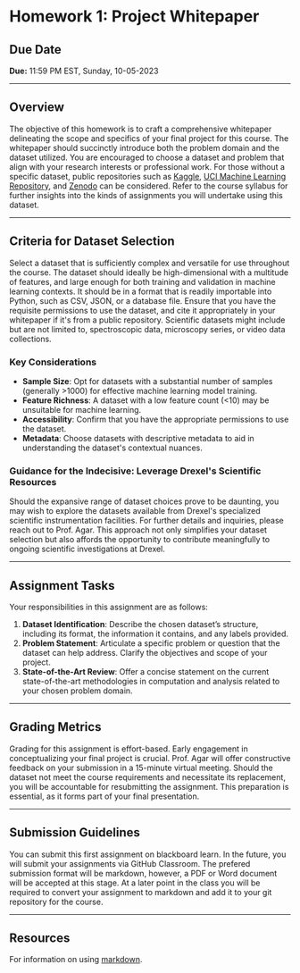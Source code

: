 # Homework 1: Project Whitepaper

## Due Date

**Due:** 11:59 PM EST, Sunday, 10-05-2023

---

## Overview

The objective of this homework is to craft a comprehensive whitepaper delineating the scope and specifics of your final project for this course. The whitepaper should succinctly introduce both the problem domain and the dataset utilized. You are encouraged to choose a dataset and problem that align with your research interests or professional work. For those without a specific dataset, public repositories such as [Kaggle](https://www.kaggle.com/datasets), [UCI Machine Learning Repository](https://archive.ics.uci.edu/), and [Zenodo](https://zenodo.org/) can be considered. Refer to the course syllabus for further insights into the kinds of assignments you will undertake using this dataset.

---

## Criteria for Dataset Selection

Select a dataset that is sufficiently complex and versatile for use throughout the course. The dataset should ideally be high-dimensional with a multitude of features, and large enough for both training and validation in machine learning contexts. It should be in a format that is readily importable into Python, such as CSV, JSON, or a database file. Ensure that you have the requisite permissions to use the dataset, and cite it appropriately in your whitepaper if it's from a public repository. Scientific datasets might include but are not limited to, spectroscopic data, microscopy series, or video data collections.

### Key Considerations

- **Sample Size**: Opt for datasets with a substantial number of samples (generally >1000) for effective machine learning model training.
- **Feature Richness**: A dataset with a low feature count (<10) may be unsuitable for machine learning.
- **Accessibility**: Confirm that you have the appropriate permissions to use the dataset.
- **Metadata**: Choose datasets with descriptive metadata to aid in understanding the dataset's contextual nuances.

### Guidance for the Indecisive: Leverage Drexel's Scientific Resources

Should the expansive range of dataset choices prove to be daunting, you may wish to explore the datasets available from Drexel's specialized scientific instrumentation facilities. For further details and inquiries, please reach out to Prof. Agar. This approach not only simplifies your dataset selection but also affords the opportunity to contribute meaningfully to ongoing scientific investigations at Drexel.

---

## Assignment Tasks

Your responsibilities in this assignment are as follows:

1. **Dataset Identification**: Describe the chosen dataset’s structure, including its format, the information it contains, and any labels provided.
2. **Problem Statement**: Articulate a specific problem or question that the dataset can help address. Clarify the objectives and scope of your project.
3. **State-of-the-Art Review**: Offer a concise statement on the current state-of-the-art methodologies in computation and analysis related to your chosen problem domain.

---

## Grading Metrics

Grading for this assignment is effort-based. Early engagement in conceptualizing your final project is crucial. Prof. Agar will offer constructive feedback on your submission in a 15-minute virtual meeting. Should the dataset not meet the course requirements and necessitate its replacement, you will be accountable for resubmitting the assignment. This preparation is essential, as it forms part of your final presentation.

---

## Submission Guidelines

You can submit this first assignment on blackboard learn. In the future, you will submit your assignments via GitHub Classroom. The prefered submission format will be markdown, however, a PDF or Word document will be accepted at this stage. At a later point in the class you will be required to convert your assignment to markdown and add it to your git repository for the course.

---

## Resources

For information on using [markdown](https://www.markdownguide.org/basic-syntax/).

